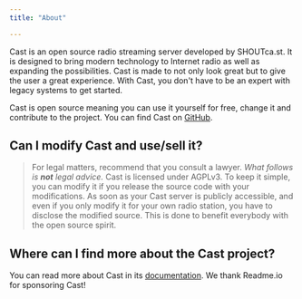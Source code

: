 ```yaml
---
title: "About"

---
```

Cast is an open source radio streaming server developed by SHOUTca.st. It is designed to bring modern technology to Internet radio as well as expanding the possibilities. Cast is made to not only look great but to give the user a great experience. With Cast, you don't have to be an expert with legacy systems to get started.

Cast is open source meaning you can use it yourself for free, change it and contribute to the project. You can find Cast on [GitHub](https://github.com/Innovate-Technologies/Cast).

## Can I modify Cast and use/sell it?
>For legal matters, recommend that you consult a lawyer. *What follows is **not** legal advice.*
Cast is licensed under AGPLv3. To keep it simple, you can modify it if you release the source code with your modifications. As soon as your Cast server is publicly accessible, and even if you only modify it for your own radio station, you have to disclose the modified source. This is done to benefit everybody with the open source spirit.

## Where can I find more about the Cast project?
You can read more about Cast in its [documentation](https://cast.readme.io/docs). We thank Readme.io for sponsoring Cast!